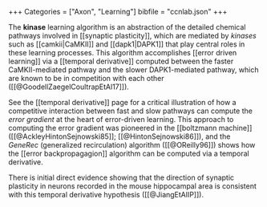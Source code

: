 +++
Categories = ["Axon", "Learning"]
bibfile = "ccnlab.json"
+++

The **kinase** learning algorithm is an abstraction of the detailed chemical pathways involved in [[synaptic plasticity]], which are mediated by _kinases_ such as [[camkii|CaMKII]] and [[dapk1|DAPK1]] that play central roles in these learning processes. This algorithm accomplishes [[error driven learning]] via a [[temporal derivative]] computed between the faster CaMKII-mediated pathway and the slower DAPK1-mediated pathway, which are known to be in competition with each other ([[@GoodellZaegelCoultrapEtAl17]]).

See the [[temporal derivative]] page for a critical illustration of how a competitive interaction between fast and slow pathways can compute the _error gradient_ at the heart of error-driven learning. This approach to computing the error gradient was pioneered in the [[boltzmann machine]] ([[@AckleyHintonSejnowski85]]; [[@HintonSejnowski86]]), and the _GeneRec_ (generalized recirculation) algorithm ([[@OReilly96]]) shows how the [[error backpropagagion]] algorithm can be computed via a temporal derivative.

There is initial direct evidence showing that the direction of synaptic plasticity in neurons recorded in the mouse hippocampal area is consistent with this temporal derivative hypothesis ([[@JiangEtAlIP]]).



